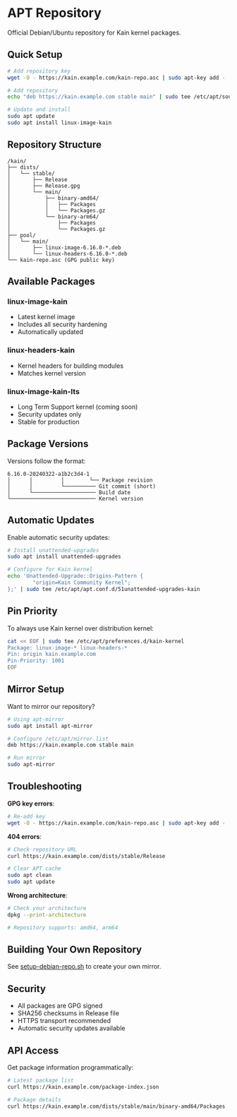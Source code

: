 # APT Repository

Official Debian/Ubuntu repository for Kain kernel packages.

## Quick Setup

```bash
# Add repository key
wget -O - https://kain.example.com/kain-repo.asc | sudo apt-key add -

# Add repository
echo "deb https://kain.example.com stable main" | sudo tee /etc/apt/sources.list.d/kain.list

# Update and install
sudo apt update
sudo apt install linux-image-kain
```

## Repository Structure

```
/kain/
├── dists/
│   └── stable/
│       ├── Release
│       ├── Release.gpg
│       └── main/
│           ├── binary-amd64/
│           │   ├── Packages
│           │   └── Packages.gz
│           └── binary-arm64/
│               ├── Packages
│               └── Packages.gz
├── pool/
│   └── main/
│       ├── linux-image-6.16.0-*.deb
│       └── linux-headers-6.16.0-*.deb
└── kain-repo.asc (GPG public key)
```

## Available Packages

### linux-image-kain
- Latest kernel image
- Includes all security hardening
- Automatically updated

### linux-headers-kain
- Kernel headers for building modules
- Matches kernel version

### linux-image-kain-lts
- Long Term Support kernel (coming soon)
- Security updates only
- Stable for production

## Package Versions

Versions follow the format:
```
6.16.0-20240322-a1b2c3d4-1
│      │         │        └── Package revision
│      │         └────────── Git commit (short)
│      └──────────────────── Build date
└─────────────────────────── Kernel version
```

## Automatic Updates

Enable automatic security updates:
```bash
# Install unattended-upgrades
sudo apt install unattended-upgrades

# Configure for Kain kernel
echo 'Unattended-Upgrade::Origins-Pattern {
        "origin=Kain Community Kernel";
};' | sudo tee /etc/apt/apt.conf.d/51unattended-upgrades-kain
```

## Pin Priority

To always use Kain kernel over distribution kernel:
```bash
cat << EOF | sudo tee /etc/apt/preferences.d/kain-kernel
Package: linux-image-* linux-headers-*
Pin: origin kain.example.com
Pin-Priority: 1001
EOF
```

## Mirror Setup

Want to mirror our repository?

```bash
# Using apt-mirror
sudo apt install apt-mirror

# Configure /etc/apt/mirror.list
deb https://kain.example.com stable main

# Run mirror
sudo apt-mirror
```

## Troubleshooting

**GPG key errors**:
```bash
# Re-add key
wget -O - https://kain.example.com/kain-repo.asc | sudo apt-key add -
```

**404 errors**:
```bash
# Check repository URL
curl https://kain.example.com/dists/stable/Release

# Clear APT cache
sudo apt clean
sudo apt update
```

**Wrong architecture**:
```bash
# Check your architecture
dpkg --print-architecture

# Repository supports: amd64, arm64
```

## Building Your Own Repository

See [setup-debian-repo.sh](https://github.com/einyx/linux/blob/main/scripts/setup-debian-repo.sh) to create your own mirror.

## Security

- All packages are GPG signed
- SHA256 checksums in Release file
- HTTPS transport recommended
- Automatic security updates available

## API Access

Get package information programmatically:
```bash
# Latest package list
curl https://kain.example.com/package-index.json

# Package details
curl https://kain.example.com/dists/stable/main/binary-amd64/Packages
```